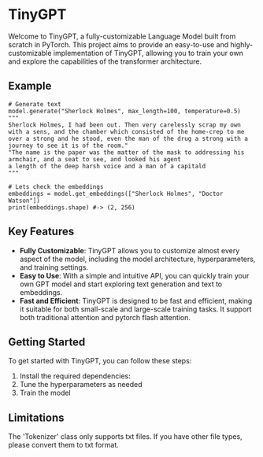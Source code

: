 # TinyGPT

Welcome to TinyGPT, a fully-customizable Language Model built from scratch in PyTorch. This project aims to provide an easy-to-use and highly-customizable implementation of TinyGPT, allowing you to train your own  and explore the capabilities of the transformer architecture.

## Example

    # Generate text
    model.generate("Sherlock Holmes", max_length=100, temperature=0.5)
    """
    Sherlock Holmes, I had been out. Then very carelessly scrap my own with a sens, and the chamber which consisted of the home-crep to me over a strong and he stood, even the man of the drug a strong with a journey to see it is of the room." 
    "The name is the paper was the matter of the mask to addressing his armchair, and a seat to see, and looked his agent 
    a length of the deep harsh voice and a man of a capitald
    """

    # Lets check the embeddings
    embeddings = model.get_embeddings(["Sherlock Holmes", "Doctor Watson"])
    print(embeddings.shape) #-> (2, 256)   

## Key Features

- **Fully Customizable**: TinyGPT allows you to customize almost every aspect of the model, including the model architecture, hyperparameters, and training settings.
- **Easy to Use**: With a simple and intuitive API, you can quickly train your own GPT model and start exploring text generation and text to embeddings.
- **Fast and Efficient**: TinyGPT is designed to be fast and efficient, making it suitable for both small-scale and large-scale training tasks. It support both traditional attention and pytorch flash attention.

## Getting Started

To get started with TinyGPT, you can follow these steps:

1. Install the required dependencies:
2. Tune the hyperparameters as needed
3. Train the model

## Limitations
The 'Tokenizer' class only supports txt files. If you have other file types, please convert them to txt format.
   
